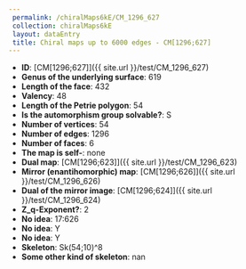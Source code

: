 ```yaml
--- 
 permalink: /chiralMaps6kE/CM_1296_627 
 collection: chiralMaps6kE
 layout: dataEntry
 title: Chiral maps up to 6000 edges - CM[1296;627]
---
```


- **ID**: [CM[1296;627]]({{ site.url }}/test/CM_1296_627)
- **Genus of the underlying surface**: 619
- **Length of the face**: 432
- **Valency**: 48
- **Length of the Petrie polygon**: 54
- **Is the automorphism group solvable?**: S
- **Number of vertices**: 54
- **Number of edges**: 1296
- **Number of faces**: 6
- **The map is self-**: none
- **Dual map**: [CM[1296;623]]({{ site.url }}/test/CM_1296_623)
- **Mirror (enantihomorphic) map**: [CM[1296;626]]({{ site.url }}/test/CM_1296_626)
- **Dual of the mirror image**: [CM[1296;624]]({{ site.url }}/test/CM_1296_624)
- **Z_q-Exponent?**: 2
- **No idea**:  17:626
- **No idea**: Y
- **No idea**: Y
- **Skeleton**: Sk(54;10)^8
- **Some other kind of skeleton**: nan
